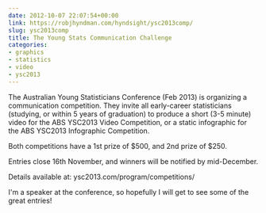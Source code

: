 ```yaml
---
date: 2012-10-07 22:07:54+00:00
link: https://robjhyndman.com/hyndsight/ysc2013comp/
slug: ysc2013comp
title: The Young Stats Communication Challenge
categories:
- graphics
- statistics
- video
- ysc2013
---
```


The Australian Young Statisticians Conference (Feb 2013) is organizing a communication competition. They invite all early-career statisticians (studying, or within 5 years of graduation) to produce a short (3-5 minute) video for the ABS YSC2013 Video Competition, or a static infographic for the ABS YSC2013 Infographic Competition.

Both competitions have a 1st prize of $500, and 2nd prize of $250.

Entries close 16th November, and winners will be notified by mid-December.

Details available at: ysc2013.com/program/competitions/

I'm a speaker at the conference, so hopefully I will get to see some of the great entries!
